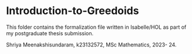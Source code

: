 # Introduction-to-Greedoids

This folder contains the formalization file written in Isabelle/HOL as part of my postgraduate thesis submission.

Shriya Meenakshisundaram, k23132572, MSc Mathematics, 2023- 24.
